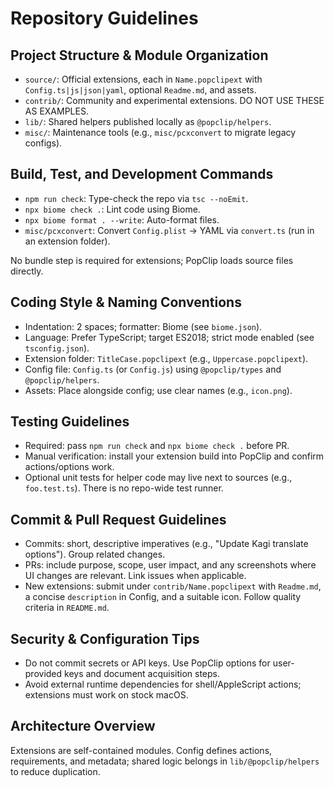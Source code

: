 # Repository Guidelines

## Project Structure & Module Organization

- `source/`: Official extensions, each in `Name.popclipext` with
  `Config.ts|js|json|yaml`, optional `Readme.md`, and assets.
- `contrib/`: Community and experimental extensions. DO NOT USE THESE AS
  EXAMPLES.
- `lib/`: Shared helpers published locally as `@popclip/helpers`.
- `misc/`: Maintenance tools (e.g., `misc/pcxconvert` to migrate legacy
  configs).

## Build, Test, and Development Commands

- `npm run check`: Type-check the repo via `tsc --noEmit`.
- `npx biome check .`: Lint code using Biome.
- `npx biome format . --write`: Auto-format files.
- `misc/pcxconvert`: Convert `Config.plist` → YAML via `convert.ts` (run in an
  extension folder).

No bundle step is required for extensions; PopClip loads source files directly.

## Coding Style & Naming Conventions

- Indentation: 2 spaces; formatter: Biome (see `biome.json`).
- Language: Prefer TypeScript; target ES2018; strict mode enabled (see
  `tsconfig.json`).
- Extension folder: `TitleCase.popclipext` (e.g., `Uppercase.popclipext`).
- Config file: `Config.ts` (or `Config.js`) using `@popclip/types` and
  `@popclip/helpers`.
- Assets: Place alongside config; use clear names (e.g., `icon.png`).

## Testing Guidelines

- Required: pass `npm run check` and `npx biome check .` before PR.
- Manual verification: install your extension build into PopClip and confirm
  actions/options work.
- Optional unit tests for helper code may live next to sources (e.g.,
  `foo.test.ts`). There is no repo-wide test runner.

## Commit & Pull Request Guidelines

- Commits: short, descriptive imperatives (e.g., "Update Kagi translate
  options"). Group related changes.
- PRs: include purpose, scope, user impact, and any screenshots where UI changes
  are relevant. Link issues when applicable.
- New extensions: submit under `contrib/Name.popclipext` with `Readme.md`, a
  concise `description` in Config, and a suitable icon. Follow quality criteria
  in `README.md`.

## Security & Configuration Tips

- Do not commit secrets or API keys. Use PopClip options for user-provided keys
  and document acquisition steps.
- Avoid external runtime dependencies for shell/AppleScript actions; extensions
  must work on stock macOS.

## Architecture Overview

Extensions are self-contained modules. Config defines actions, requirements, and
metadata; shared logic belongs in `lib/@popclip/helpers` to reduce duplication.
